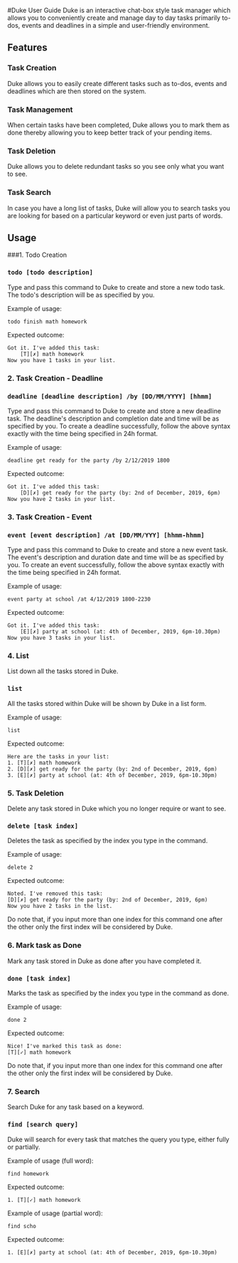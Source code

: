 #Duke User Guide
Duke is an interactive chat-box style task manager which allows you to conveniently create and manage day
to day tasks primarily to-dos, events and deadlines in a simple and user-friendly environment.  

## Features 

### Task Creation
Duke allows you to easily create different tasks such as to-dos, events and deadlines which are then
stored on the system.

### Task Management
When certain tasks have been completed, Duke allows you to mark them as done thereby
allowing you to keep better track of your pending items.

### Task Deletion
Duke allows you to delete redundant tasks so you see only what you want to see.

### Task Search 
In case you have a long list of tasks, Duke will allow you to search tasks you are looking for
based on a particular keyword or even just parts of words.
  
## Usage

###1. Todo Creation
### `todo [todo description]`

Type and pass this command to Duke to create and store a new todo task. The todo's description
will be as specified by you.

Example of usage: 

`todo finish math homework`

Expected outcome:

```
Got it. I've added this task:
    [T][✗] math homework
Now you have 1 tasks in your list.
```


### 2. Task Creation - Deadline

### `deadline [deadline description] /by [DD/MM/YYYY] [hhmm]`

Type and pass this command to Duke to create and store a new deadline task. The deadline's description
and completion date and time will be as specified by you. To create a deadline successfully, follow
the above syntax exactly with the time being specified in 24h format.

Example of usage: 

`deadline get ready for the party /by 2/12/2019 1800`

Expected outcome:

```
Got it. I've added this task:
    [D][✗] get ready for the party (by: 2nd of December, 2019, 6pm)
Now you have 2 tasks in your list.
```
### 3. Task Creation - Event

### `event [event description] /at [DD/MM/YYY] [hhmm-hhmm]`

Type and pass this command to Duke to create and store a new event task. The event's description
and duration date and time will be as specified by you. To create an event successfully, follow
the above syntax exactly with the time being specified in 24h format.

Example of usage: 

`event party at school /at 4/12/2019 1800-2230`

Expected outcome:

```
Got it. I've added this task:
    [E][✗] party at school (at: 4th of December, 2019, 6pm-10.30pm)
Now you have 3 tasks in your list.
```
### 4. List
List down all the tasks stored in Duke.

### `list`

All the tasks stored within Duke will be shown by Duke in a list form.

Example of usage: 

`list`

Expected outcome:

```
Here are the tasks in your list:
1. [T][✗] math homework
2. [D][✗] get ready for the party (by: 2nd of December, 2019, 6pm)
3. [E][✗] party at school (at: 4th of December, 2019, 6pm-10.30pm)
```

### 5. Task Deletion
Delete any task stored in Duke which you no longer require or want to see.

### `delete [task index]`

Deletes the task as specified by the index you type in the command.

Example of usage: 

`delete 2`

Expected outcome:

````
Noted. I've removed this task:
[D][✗] get ready for the party (by: 2nd of December, 2019, 6pm)
Now you have 2 tasks in the list.
````
Do note that, if you input more than one index for this command one after the other
only the first index will be considered by Duke.

### 6. Mark task as Done
Mark any task stored in Duke as done after you have completed it.

### `done [task index]`

Marks the task as specified by the index you type in the command as done. 

Example of usage: 

`done 2`

Expected outcome:

```
Nice! I've marked this task as done:
[T][✓] math homework
```

Do note that, if you input more than one index for this command one after the other
only the first index will be considered by Duke.
### 7. Search
Search Duke for any task based on a keyword.

### `find [search query]`

Duke will search for every task that matches the query you type, either fully or partially.

Example of usage (full word): 

`find homework`

Expected outcome:
```
1. [T][✓] math homework
```

Example of usage (partial word): 

`find scho`

Expected outcome:
```
1. [E][✗] party at school (at: 4th of December, 2019, 6pm-10.30pm)
```